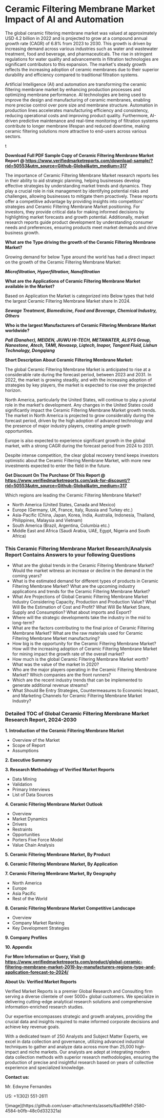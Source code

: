 <h1>Ceramic Filtering Membrane Market Impact of AI and Automation</h1><p>The global ceramic filtering membrane market was valued at approximately USD 4.2 billion in 2022 and is projected to grow at a compound annual growth rate (CAGR) of 6.8% from 2023 to 2030. This growth is driven by increasing demand across various industries such as water and wastewater treatment, food and beverage, and pharmaceuticals. The rise in stringent regulations for water quality and advancements in filtration technologies are significant contributors to this expansion. The market's steady growth reflects the increasing adoption of ceramic membranes due to their superior durability and efficiency compared to traditional filtration systems.</p><p>Artificial Intelligence (AI) and automation are transforming the ceramic filtering membrane market by enhancing production processes and optimizing membrane performance. AI technologies are being used to improve the design and manufacturing of ceramic membranes, enabling more precise control over pore size and membrane structure. Automation in production lines accelerates manufacturing efficiency and consistency, reducing operational costs and improving product quality. Furthermore, AI-driven predictive maintenance and real-time monitoring of filtration systems contribute to longer membrane lifespan and reduced downtime, making ceramic filtering solutions more attractive to end-users across various sectors.</p>t</p><p id="" class=""><strong>Download Full PDF Sample Copy of Ceramic Filtering Membrane Market Report @ <a href="https://www.verifiedmarketreports.com/download-sample/?rid=50553&utm_source=Github-Global&utm_medium=317" target="_blank">https://www.verifiedmarketreports.com/download-sample/?rid=50553&utm_source=Github-Global&utm_medium=317</a></strong></p><p>The importance of&nbsp;Ceramic Filtering Membrane Market research reports lies in their ability to aid strategic planning, helping businesses develop effective strategies by understanding market trends and dynamics. They play a crucial role in risk management by identifying potential risks and challenges, allowing businesses to mitigate them proactively. These reports offer a competitive advantage by providing insights into competitors' strategies and Ceramic Filtering Membrane Market positioning. For investors, they provide critical data for making informed decisions by highlighting market forecasts and growth potential. Additionally, market research reports guide product development by understanding consumer needs and preferences, ensuring products meet market demands and drive business growth.</p><p><strong>What are the&nbsp;Type driving the growth of the Ceramic Filtering Membrane Market?</strong></p><p id="" class="">Growing demand for below Type around the world has had a direct impact on the growth of the Ceramic Filtering Membrane Market:</p><em><strong>Microfiltration, Hyperfiltration, Nanofiltration</strong></em></p><strong>What are the&nbsp;Applications&nbsp;of Ceramic Filtering Membrane Market available in the Market?</strong></p><p id="" class="">Based on Application the Market is categorized into Below types that held the largest Ceramic Filtering Membrane Market share In 2024.</p><em><strong>Sewage Treatment, Biomedicine, Food and Beverage, Chemical Industry, Others</strong></em></p><strong>Who is the largest Manufacturers of Ceramic Filtering Membrane Market worldwide?</strong></p><p><em><strong>Pall (Danaher), MEIDEN, JIUWU HI-TECH, METAWATER, ALSYS Group, Nanostone, Atech, TAMI, Novasep, Liqtech, Inopor, Tangent Fluid, Lishun Technology, Dongqiang</strong></em></p><p id="" class=""><strong>Short Description About Ceramic Filtering Membrane Market:</strong></p><p>The global Ceramic Filtering Membrane Market is anticipated to rise at a considerable rate during the forecast period, between 2023 and 2031. In 2022, the market is growing steadily, and with the increasing adoption of strategies by key players, the market is expected to rise over the projected horizon.</p><p>North America, particularly the United States, will continue to play a pivotal role in the market's development. Any changes in the United States could significantly impact the Ceramic Filtering Membrane Market growth trends. The market in North America is projected to grow considerably during the forecast period, driven by the high adoption of advanced technology and the presence of major industry players, creating ample growth opportunities.</p><p>Europe is also expected to experience significant growth in the global market, with a strong CAGR during the forecast period from 2024 to 2031.</p><p>Despite intense competition, the clear global recovery trend keeps investors optimistic about the Ceramic Filtering Membrane Market, with more new investments expected to enter the field in the future.</p><p id="" class=""><strong>Get Discount On The Purchase Of This Report @ <a href="https://www.verifiedmarketreports.com/ask-for-discount/?rid=50553&utm_source=Github-Global&utm_medium=317" target="_blank">https://www.verifiedmarketreports.com/ask-for-discount/?rid=50553&utm_source=Github-Global&utm_medium=317</a></strong></p>Which regions are leading the Ceramic Filtering Membrane Market?</p><ul><li>North America (United States, Canada and Mexico)</li><li>Europe (Germany, UK, France, Italy, Russia and Turkey etc.)</li><li>Asia-Pacific (China, Japan, Korea, India, Australia, Indonesia, Thailand, Philippines, Malaysia and Vietnam)</li><li>South America (Brazil, Argentina, Columbia etc.)</li><li>Middle East and Africa (Saudi Arabia, UAE, Egypt, Nigeria and South Africa)</li></ul><h3 id="" class="">This Ceramic Filtering Membrane Market Research/Analysis Report Contains Answers to your following Questions</h3><ul><li>What are the global trends in the Ceramic Filtering Membrane Market? Would the market witness an increase or decline in the demand in the coming years?</li><li>What is the estimated demand for different types of products in Ceramic Filtering Membrane Market? What are the upcoming industry applications and trends for the Ceramic Filtering Membrane Market?</li><li>What Are Projections of Global Ceramic Filtering Membrane Market Industry Considering Capacity, Production and Production Value? What Will Be the Estimation of Cost and Profit? What Will Be Market Share, Supply and Consumption? What about imports and Export?</li><li>Where will the strategic developments take the industry in the mid to long-term?</li><li>What are the factors contributing to the final price of Ceramic Filtering Membrane Market? What are the raw materials used for Ceramic Filtering Membrane Market manufacturing?</li><li>How big is the opportunity for the Ceramic Filtering Membrane Market? How will the increasing adoption of Ceramic Filtering Membrane Market for mining impact the growth rate of the overall market?</li><li>How much is the global Ceramic Filtering Membrane Market worth? What was the value of the market In 2020?</li><li>Who are the major players operating in the Ceramic Filtering Membrane Market? Which companies are the front runners?</li><li>Which are the recent industry trends that can be implemented to generate additional revenue streams?</li><li>What Should Be Entry Strategies, Countermeasures to Economic Impact, and Marketing Channels for Ceramic Filtering Membrane Market Industry?</li></ul><h3 id="" class="">Detailed TOC of Global Ceramic Filtering Membrane Market Research Report, 2024-2030</h3><p id="" class=""><strong>1. Introduction of the Ceramic Filtering Membrane Market</strong></p><ul><li>Overview of the Market</li><li>Scope of Report</li><li>Assumptions</li></ul><p id="" class=""><strong>2. Executive Summary</strong></p><p id="" class=""><strong>3. Research Methodology of Verified Market Reports</strong></p><ul><li>Data Mining</li><li>Validation</li><li>Primary Interviews</li><li>List of Data Sources</li></ul><p id="" class=""><strong>4. Ceramic Filtering Membrane Market Outlook</strong></p><ul><li>Overview</li><li>Market Dynamics</li><li>Drivers</li><li>Restraints</li><li>Opportunities</li><li>Porters Five Force Model</li><li>Value Chain Analysis</li></ul><p id="" class=""><strong>5. Ceramic Filtering Membrane Market, By Product</strong></p><p id="" class=""><strong>6. Ceramic Filtering Membrane Market, By Application</strong></p><p id="" class=""><strong>7. Ceramic Filtering Membrane Market, By Geography</strong></p><ul><li>North America</li><li>Europe</li><li>Asia Pacific</li><li>Rest of the World</li></ul><p id="" class=""><strong>8. Ceramic Filtering Membrane Market Competitive Landscape</strong></p><ul><li>Overview</li><li>Company Market Ranking</li><li>Key Development Strategies</li></ul><p id="" class=""><strong>9. Company Profiles</strong></p><p id="" class=""><strong>10. Appendix</strong></p><p id="" class=""><strong>For More Information or Query, Visit @ <a href="https://www.verifiedmarketreports.com/product/global-ceramic-filtering-membrane-market-2019-by-manufacturers-regions-type-and-application-forecast-to-2024/" target="_blank">https://www.verifiedmarketreports.com/product/global-ceramic-filtering-membrane-market-2019-by-manufacturers-regions-type-and-application-forecast-to-2024/</a></strong></p><p id="" class=""><strong>About Us: Verified Market Reports</strong></p><p id="" class="">Verified Market Reports is a premier Global Research and Consulting firm serving a diverse clientele of over 5000+ global customers. We specialize in delivering cutting-edge analytical research solutions and comprehensive information-enriched research studies.</p><p id="" class="">Our expertise encompasses strategic and growth analyses, providing the crucial data and insights required to make informed corporate decisions and achieve key revenue goals.</p><p id="" class="">With a dedicated team of 250 Analysts and Subject Matter Experts, we excel in data collection and governance, utilizing advanced industrial techniques to gather and analyze data across more than 25,000 high-impact and niche markets. Our analysts are adept at integrating modern data collection methods with superior research methodologies, ensuring the production of precise and insightful research based on years of collective experience and specialized knowledge.</p><p id="" class=""><strong>Contact us:</strong></p><p id="" class="">Mr. Edwyne Fernandes</p><p id="" class="">US: +1(302) 551-2611</p>
![image](https://github.com/user-attachments/assets/6ad96fef-2580-4584-b0fb-48c0d332321a)
